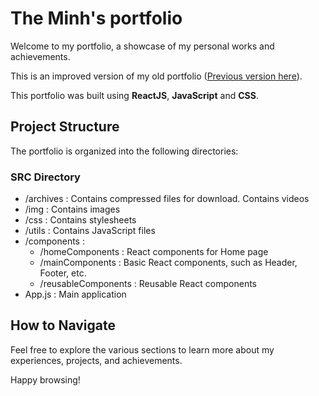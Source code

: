 # The Minh's portfolio #

Welcome to my portfolio, a showcase of my personal works and achievements.

This is an improved version of my old portfolio ([Previous version here](https://github.com/ThiiLuu79/MyPortfolio)).

This portfolio was built using **ReactJS**, **JavaScript** and **CSS**.

## Project Structure

The portfolio is organized into the following directories:

### SRC Directory
 - /archives : Contains compressed files for download. Contains videos
 - /img : Contains images
 - /css : Contains stylesheets
 - /utils : Contains JavaScript files
 - /components :
      - /homeComponents : React components for Home page 
      - /mainComponents : Basic React components, such as Header, Footer, etc.
      - /reusableComponents : Reusable React components
 - App.js : Main application




## How to Navigate

Feel free to explore the various sections to learn more about my experiences, projects, and achievements.

Happy browsing!